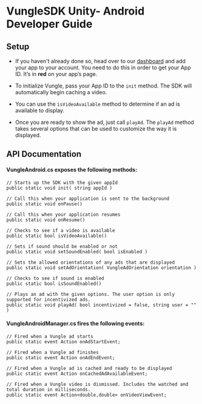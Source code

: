 # VungleSDK Unity- Android Developer Guide

## Setup

* If you haven't already done so, head over to our [dashboard](https://v.vungle.com/dashboard/login) and add your app to your account. You need to do this in order to get your App ID. It’s in **red** on your app’s page.

* To initialize Vungle, pass your App ID to the `init` method. The SDK will automatically begin caching a video. 

* You can use the `isVideoAvailable` method to determine if an ad is available to display. 

* Once you are ready to show the ad, just call `playAd`. The `playAd` method takes several options that can be used to customize the way it is displayed.

## API Documentation

#### VungleAndroid.cs exposes the following methods:
```
// Starts up the SDK with the given appId
public static void init( string appId )

// Call this when your application is sent to the background
public static void onPause()

// Call this when your application resumes
public static void onResume()

// Checks to see if a video is available
public static bool isVideoAvailable()

// Sets if sound should be enabled or not
public static void setSoundEnabled( bool isEnabled )

// Sets the allowed orientations of any ads that are displayed
public static void setAdOrientation( VungleAdOrientation orientation )

// Checks to see if sound is enabled
public static bool isSoundEnabled()

// Plays an ad with the given options. The user option is only supported for incentivized ads.
public static void playAd( bool incentivized = false, string user = "" )
```

#### VungleAndroidManager.cs fires the following events:
```
// Fired when a Vungle ad starts
public static event Action onAdStartEvent;

// Fired when a Vungle ad finishes
public static event Action onAdEndEvent;

// Fired when a Vungle ad is cached and ready to be displayed
public static event Action onCachedAdAvailableEvent;

// Fired when a Vungle video is dismissed. Includes the watched and total duration in milliseconds.
public static event Action<double,double> onVideoViewEvent;
```
